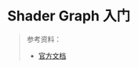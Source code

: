 # Shader Graph 入门

> 参考资料：
>
> - [官方文档](https://docs.unity3d.com/Packages/com.unity.shadergraph@13.1/manual/index.html)
